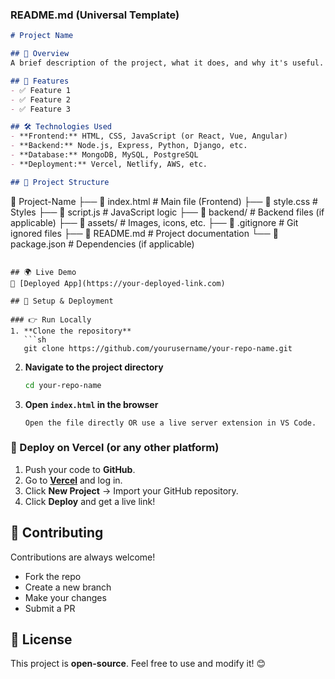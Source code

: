 

### **README.md (Universal Template)**  
```md
# Project Name

## 🌟 Overview
A brief description of the project, what it does, and why it's useful.

## 🚀 Features
- ✅ Feature 1  
- ✅ Feature 2  
- ✅ Feature 3  

## 🛠️ Technologies Used
- **Frontend:** HTML, CSS, JavaScript (or React, Vue, Angular)  
- **Backend:** Node.js, Express, Python, Django, etc.  
- **Database:** MongoDB, MySQL, PostgreSQL  
- **Deployment:** Vercel, Netlify, AWS, etc.  

## 📂 Project Structure
```
📁 Project-Name
 ├── 📄 index.html      # Main file (Frontend)
 ├── 📄 style.css       # Styles
 ├── 📄 script.js       # JavaScript logic
 ├── 📁 backend/        # Backend files (if applicable)
 ├── 📁 assets/         # Images, icons, etc.
 ├── 📄 .gitignore      # Git ignored files
 ├── 📄 README.md       # Project documentation
 └── 📄 package.json    # Dependencies (if applicable)
```

## 🌍 Live Demo
🔗 [Deployed App](https://your-deployed-link.com)

## 🔧 Setup & Deployment

### 👉 Run Locally
1. **Clone the repository**  
   ```sh
   git clone https://github.com/yourusername/your-repo-name.git
   ```
2. **Navigate to the project directory**  
   ```sh
   cd your-repo-name
   ```
3. **Open `index.html` in the browser**  
   ```
   Open the file directly OR use a live server extension in VS Code.
   ```

### 🚀 Deploy on Vercel (or any other platform)
1. Push your code to **GitHub**.
2. Go to **[Vercel](https://vercel.com/)** and log in.
3. Click **New Project** → Import your GitHub repository.
4. Click **Deploy** and get a live link!

## 🤝 Contributing
Contributions are always welcome!  
- Fork the repo  
- Create a new branch  
- Make your changes  
- Submit a PR  

## 📜 License
This project is **open-source**. Feel free to use and modify it! 😊
